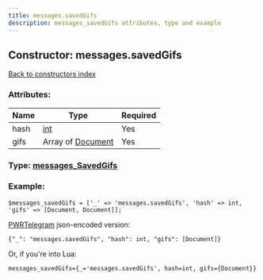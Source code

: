 ```yaml
---
title: messages.savedGifs
description: messages_savedGifs attributes, type and example
---
```

## Constructor: messages.savedGifs  
[Back to constructors index](index.md)



### Attributes:

| Name     |    Type       | Required |
|----------|---------------|----------|
|hash|[int](../types/int.md) | Yes|
|gifs|Array of [Document](../types/Document.md) | Yes|



### Type: [messages\_SavedGifs](../types/messages_SavedGifs.md)


### Example:

```
$messages_savedGifs = ['_' => 'messages.savedGifs', 'hash' => int, 'gifs' => [Document, Document]];
```  

[PWRTelegram](https://pwrtelegram.xyz) json-encoded version:

```
{"_": "messages.savedGifs", "hash": int, "gifs": [Document]}
```


Or, if you're into Lua:  


```
messages_savedGifs={_='messages.savedGifs', hash=int, gifs={Document}}

```


